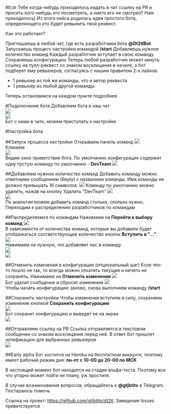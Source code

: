 #tl;dr
Тебе когда-нибудь приходилось кидать в чат ссылку на PR и просить кого-нибудь его посмотреть, 
а никто его не смотрел? Нам приходилось) Из этого кейса родилась идея простого бота, определяющего 
кто будет ревьюить твой реквест.

Как это работает?

Приглашаешь в любой чат, где есть разработчики бота **@Dt2tlBot**
Запускаешь процесс настройки командой **/start**
Добавляешь нужное количество команд
Каждый разработчик вступает в свою команду
Сохраняешь конфигурацию
Теперь любой разработчик может кинуть ссылку на пулл-реквест со знаком восклицания в начале, 
а бот подберет ему ревьюеров, согласуясь с нашим правилом 2-х лайков:

* 1 ревьюер из той же команды, что и автор реквеста
* 1 ревьюер из любой другой команды  

Теперь остановимся на каждом пункте подробнее

#Подключение бота
Добавляем бота в наш чат  
![](./img/image2021-6-8_13-12-29.png)  
![](./img/image2021-6-8_13-12-48.png)  
Бот с нами в чате, можем приступать к настройке

#Настройка бота

##Запуск процесса настройки
Открываем панель команд
![](./img/image2021-6-8_13-14-17.png)  
Кликаем  
![](./img/image2021-6-8_13-15-55.png)  
Видим окно приветствия бота. По умолчанию конфигурация содержит одну пустую команду по умолчанию - **DevTeam**
![](./img/image2021-6-8_13-16-54.png)

##Добавляем нужное количество команд
Добавить команду можно ответными сообщением (Reply) с названием команды. Имя команды не должно превышать _16 символов._
![](./img/image2021-6-8_13-20-16.png)
Команду по умолчанию можно удалить, нажав на кнопку Удалить "DevTeam"
![](./img/image2021-6-8_13-21-5.png)  
![](./img/image2021-6-8_13-21-16.png)  
По аналогии можем добавить команд столько, сколько нужно. Переходим к распределению разработчиков по командам

##Распределяемся по командам
Нажимаем на **Перейти к выбору команд**
![](./img/image2021-6-8_13-24-47.png)  
В зависимости от количества команд, которые вы добавили будет отображаться соответствующее количество кнопок 
**Вступить в "..."**.  
![](./img/image2021-6-8_13-26-55.png)  
Нажимаем на нужную, что добавляет нас в команду  
![](./img/image2021-6-8_13-32-41.png)  
![](./img/image2021-6-8_13-32-58.png)  

##Отменить изменения в конфигурации (опциональный шаг)
Если что-то пошло не так, то всегда можно откатить текущие и ничего не сохранять. Нажимаем на **Отменить изменения**
![](./img/image2021-6-8_13-34-49.png)  
Бот удалит сообщение и сбросит изменения
![](./img/image2021-6-8_13-35-25.png)  
Чтобы начать конфигурацию заново, снова выполняем команду **/start**

##Сохранить настройки
Чтобы изменения вступили в силу, сохраняем изменения кнопкой **Сохранить конфигурацию**  
![](./img/image2021-6-8_13-37-14.png)  
Бот сохранит конфигурацию и выведет ее на экран  
![](./img/image2021-6-8_13-37-51.png)  

##Отправляем ссылку на PR
Ссылка отправляется в текстовом сообщении со знаком восклицания перед ней. В ответ бот пришлет нотификацию 
для выбранных ревьюеров  
![](./img/image2021-6-8_13-43-13.png)  

##Early alpha
Бот хостится на Heroku на бесплатном аккаунте, поэтому имеет рабочий режим дня: **пн-пт с 10-00 до 20-00 по МСК**

В настоящий момент бот находится на стадии альфа-теста. Поэтому все что угодно может пойти не плану, уж простите.

В случае возникновения вопросов, обращайтесь к **@gtjbtits** в Telegram. Постараюсь помочь

Ссылка на проект: https://github.com/gtjbtits/dt2tl. Заведение Issues приветствуется